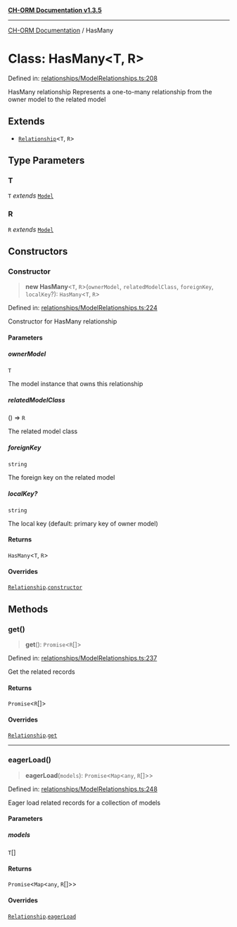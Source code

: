 [**CH-ORM Documentation v1.3.5**](../README.md)

***

[CH-ORM Documentation](../globals.md) / HasMany

# Class: HasMany\<T, R\>

Defined in: [relationships/ModelRelationships.ts:208](https://github.com/iarayan/ch-orm/blob/main/src/relationships/ModelRelationships.ts#L208)

HasMany relationship
Represents a one-to-many relationship from the owner model to the related model

## Extends

- [`Relationship`](Relationship.md)\<`T`, `R`\>

## Type Parameters

### T

`T` *extends* [`Model`](Model.md)

### R

`R` *extends* [`Model`](Model.md)

## Constructors

### Constructor

> **new HasMany**\<`T`, `R`\>(`ownerModel`, `relatedModelClass`, `foreignKey`, `localKey`?): `HasMany`\<`T`, `R`\>

Defined in: [relationships/ModelRelationships.ts:224](https://github.com/iarayan/ch-orm/blob/main/src/relationships/ModelRelationships.ts#L224)

Constructor for HasMany relationship

#### Parameters

##### ownerModel

`T`

The model instance that owns this relationship

##### relatedModelClass

() => `R`

The related model class

##### foreignKey

`string`

The foreign key on the related model

##### localKey?

`string`

The local key (default: primary key of owner model)

#### Returns

`HasMany`\<`T`, `R`\>

#### Overrides

[`Relationship`](Relationship.md).[`constructor`](Relationship.md#constructor)

## Methods

### get()

> **get**(): `Promise`\<`R`[]\>

Defined in: [relationships/ModelRelationships.ts:237](https://github.com/iarayan/ch-orm/blob/main/src/relationships/ModelRelationships.ts#L237)

Get the related records

#### Returns

`Promise`\<`R`[]\>

#### Overrides

[`Relationship`](Relationship.md).[`get`](Relationship.md#get)

***

### eagerLoad()

> **eagerLoad**(`models`): `Promise`\<`Map`\<`any`, `R`[]\>\>

Defined in: [relationships/ModelRelationships.ts:248](https://github.com/iarayan/ch-orm/blob/main/src/relationships/ModelRelationships.ts#L248)

Eager load related records for a collection of models

#### Parameters

##### models

`T`[]

#### Returns

`Promise`\<`Map`\<`any`, `R`[]\>\>

#### Overrides

[`Relationship`](Relationship.md).[`eagerLoad`](Relationship.md#eagerload)
